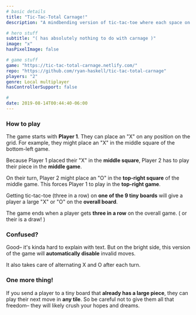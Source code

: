 ```yaml
---
# basic details
title: "Tic-Tac-Total Carnage!"
description: "A mindbending version of tic-tac-toe where each space on your board is another nested tic-tac-toe game."

# hero stuff
subtitle: "( has absolutely nothing to do with carnage )"
image: "x"
hasPixelImage: false

# game stuff
game: "https://tic-tac-total-carnage.netlify.com/"
repo: "https://github.com/ryan-haskell/tic-tac-total-carnage"
players: "2"
genre: Local multiplayer
hasControllerSupport: false

# 
date: 2019-08-14T00:44:40-06:00
---
```


### How to play

The game starts with __Player 1__. They can place an "X" on any position on the grid. For example, they might place an "X" in the middle square of the bottom-left game.

Because Player 1 placed their "X" in the __middle square__, Player 2 has to play their piece in the __middle game__.

On their turn, Player 2 might place an "O" in the __top-right square__ of the middle game. This forces Player 1 to play in the __top-right game__.

Getting tic-tac-toe (three in a row) on __one of the 9 tiny boards__ will give a player a large "X" or "O" on the __overall board__. 

The game ends when a player gets __three in a row__ on the overall game. ( or their is a draw! )

### Confused?

Good– it's kinda hard to explain with text. But on the bright side, this version of the game will __automatically disable__ invalid moves.

It also takes care of alternating X and O after each turn.

### One more thing!

If you send a player to a tiny board that __already has a large piece__, they can play their next move in __any tile__. So be careful not to give them all that freedom– they will likely crush your hopes and dreams.